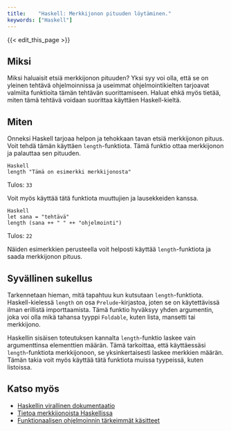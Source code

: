 ```yaml
---
title:    "Haskell: Merkkijonon pituuden löytäminen."
keywords: ["Haskell"]
---
```


{{< edit_this_page >}}

## Miksi

Miksi haluaisit etsiä merkkijonon pituuden? Yksi syy voi olla, että se on yleinen tehtävä ohjelmoinnissa ja useimmat ohjelmointikielten tarjoavat valmiita funktioita tämän tehtävän suorittamiseen. Haluat ehkä myös tietää, miten tämä tehtävä voidaan suorittaa käyttäen Haskell-kieltä.

## Miten

Onneksi Haskell tarjoaa helpon ja tehokkaan tavan etsiä merkkijonon pituus. Voit tehdä tämän käyttäen `length`-funktiota. Tämä funktio ottaa merkkijonon ja palauttaa sen pituuden.

```
Haskell
length "Tämä on esimerkki merkkijonosta"
```

Tulos: `33`

Voit myös käyttää tätä funktiota muuttujien ja lausekkeiden kanssa.

```
Haskell
let sana = "tehtävä"
length (sana ++ " " ++ "ohjelmointi")
```

Tulos: `22`

Näiden esimerkkien perusteella voit helposti käyttää `length`-funktiota ja saada merkkijonon pituus.

## Syvällinen sukellus

Tarkennetaan hieman, mitä tapahtuu kun kutsutaan `length`-funktiota. Haskell-kielessä `length` on osa `Prelude`-kirjastoa, joten se on käytettävissä ilman erillistä importtaamista. Tämä funktio hyväksyy yhden argumentin, joka voi olla mikä tahansa tyyppi `Foldable`, kuten lista, mansetti tai merkkijono.

Haskellin sisäisen toteutuksen kannalta `length`-funktio laskee vain argumenttinsa elementtien määrän. Tämä tarkoittaa, että käyttäessäsi `length`-funktiota merkkijonoon, se yksinkertaisesti laskee merkkien määrän. Tämän takia voit myös käyttää tätä funktiota muissa tyypeissä, kuten listoissa.

## Katso myös

- [Haskellin virallinen dokumentaatio](https://www.haskell.org/documentation/)
- [Tietoa merkkijonoista Haskellissa](https://www.schoolofhaskell.com/user/Saecki/strings-in-haskell)
- [Funktionaalisen ohjelmoinnin tärkeimmät käsitteet](https://dev.to/saecki/the-most-important-concepts-of-functional-programming-4a1o)